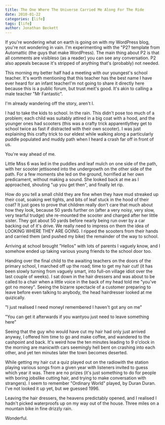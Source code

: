 ```yaml
---
title: The One Where The Universe Carried Me Along For The Ride
date: 2010-01-22
categories: [life]
tags: [life]
author: Jonathan Beckett
---
```


If you're wondering what on earth is going on with my WordPress blog, you're not wondering in vain. I'm experimenting with the "P2? template from Automattic (the guys that make WordPress). The main thing about P2 is that all comments are visibleso (as a reader) you can see any conversation. P2 also appeals because it's stripped of anything that's (probably) not needed.

This morning my better half had a meeting with our youngest's school teacher. It's worth mentioning that this teacher has the best name I have ever heard for an infant teacherI'm not going to share it directly here because this is a public forum, but trust meit's good. It's akin to calling a male teacher "Mr Fantastic".

I'm already wandering off the story, aren't I.

I had to take the kids to school. In the rain. This didn't pose too much of a problem; each child was suitably attired in a big coat with a hood, and the younger ones had scooters (this was a crafty trick apparentlythey get to school twice as fast if distracted with their own scooter). I was just explaining this crafty trick to our eldest while walking along a particularly puddle populated and muddy path when I heard a crash far off in front of us.

You're way ahead of me.

Little Miss 6 was led in the puddles and leaf mulch on one side of the path, with her scooter jettisoned into the undergrowth on the other side of the path. For a few moments she led on the ground, horrified at her own predicament, without making a sound. She looked back at me as I approached, shouting "up you get then", and finally let rip.

How do you tell a small child they are fine when they have mud streaked up their coat, soaking wet tights, and bits of leaf stuck in the hood of their coat? It just goes to prove that children really don't care that much about how they look, because 50 yards further on (after a very noisy, very slow, very tearful trudge) she re-mounted the scooter and charged after her little sister. They got about 50 yards before nearly being run over by a car backing out of it's drive. We really need to impress on them the idea of LOOKING WHERE THEY ARE GOING. I ripped the scooters from their hands and carried them (and pushed my bike) the remainder of the way to school.

Arriving at school brought "Hellos" with lots of parents I vaguely know, and I somehow ended up taking various young friends to the school door too.

Handing over the final child to the awaiting teachers on the doors of the primary school, I marched off up the road; time to get my hair cut! (it has been slowly turning from vaguely smart, into full-on village idiot over the last couple of weeks). I sat down in the hair dressers and was about to be called to a chair when a little voice in the back of my head told me "you've got no money". Seeing the bizarre spectacle of a customer preparing to leave before even talking to anybody, the head hairdresser looked at me quizically.

"I just realised I need moneyI remembered I haven't got any on me"

"You can get it afterwards if you wantyou just need to leave something here"

Seeing that the guy who would have cut my hair had only just arrived anyway, I offered him time to go and make coffee, and wandered to the cashpoint and back. It's weird how the ten minutes leading to 9 o'clock in the morning are manicwith cars seemingly hell bent on crashing into each other, and yet ten minutes later the town becomes deserted.

While getting my hair cut a quiz played out on the radiowith the station playing various songs from a given year with listeners invited to guess which year it was. There are no prizes (it's just something to do for people with boring jobslike cutting hair, and trying to make conversation with strangers). I seem to remember "Ordinary World" played, by Duran Duran. I've not looked it up yet, but we guessed 1996.

Leaving the hair dressers, the heavens predictably opened, and I realised I hadn't picked waterproofs up on my way out of the house. Three miles on a mountain bike in fine drizzly rain.

Wonderful.